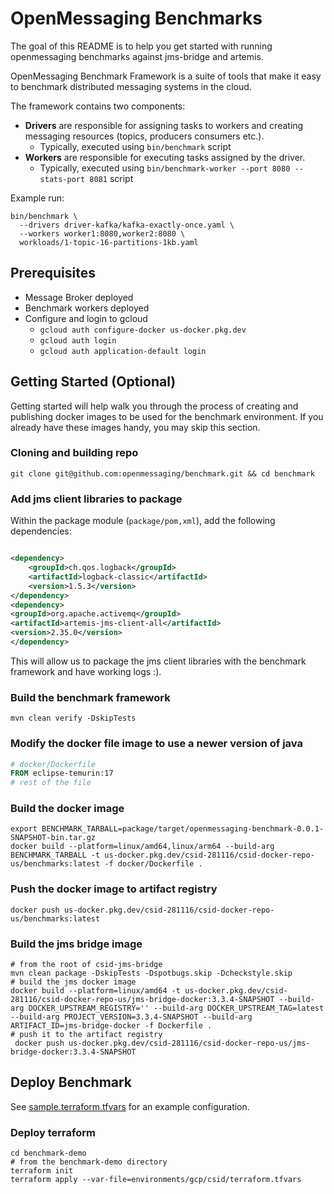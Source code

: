 # OpenMessaging Benchmarks

The goal of this README is to help you get started with running openmessaging benchmarks against jms-bridge and artemis.

OpenMessaging Benchmark Framework is a suite of tools that make it easy to benchmark distributed messaging systems in
the cloud.

The framework contains two components:

- **Drivers** are responsible for assigning tasks to workers and creating messaging resources (topics, producers
  consumers etc.).
    - Typically, executed using `bin/benchmark` script
- **Workers** are responsible for executing tasks assigned by the driver.
    - Typically, executed using `bin/benchmark-worker --port 8080 --stats-port 8081` script

Example run:

```shell
bin/benchmark \
  --drivers driver-kafka/kafka-exactly-once.yaml \
  --workers worker1:8080,worker2:8080 \
  workloads/1-topic-16-partitions-1kb.yaml
```

## Prerequisites

- Message Broker deployed
- Benchmark workers deployed
- Configure and login to gcloud
    - `gcloud auth configure-docker us-docker.pkg.dev`
    - `gcloud auth login`
    - `gcloud auth application-default login`

## Getting Started (Optional)

Getting started will help walk you through the process of creating and publishing docker images to be used for the
benchmark environment. If you already have these images handy, you may skip this section.

### Cloning and building repo

```shell
git clone git@github.com:openmessaging/benchmark.git && cd benchmark
```

### Add jms client libraries to package

Within the package module (`package/pom,xml`), add the following dependencies:

```xml

<dependency>
    <groupId>ch.qos.logback</groupId>
    <artifactId>logback-classic</artifactId>
    <version>1.5.3</version>
</dependency>
<dependency>
<groupId>org.apache.activemq</groupId>
<artifactId>artemis-jms-client-all</artifactId>
<version>2.35.0</version>
</dependency>
```

This will allow us to package the jms client libraries with the benchmark framework and have working logs :).

### Build the benchmark framework

```shell
mvn clean verify -DskipTests
```

### Modify the docker file image to use a newer version of java

```dockerfile
# docker/Dockerfile
FROM eclipse-temurin:17
# rest of the file
```

### Build the docker image

```shell
export BENCHMARK_TARBALL=package/target/openmessaging-benchmark-0.0.1-SNAPSHOT-bin.tar.gz
docker build --platform=linux/amd64,linux/arm64 --build-arg BENCHMARK_TARBALL -t us-docker.pkg.dev/csid-281116/csid-docker-repo-us/benchmarks:latest -f docker/Dockerfile .
```

### Push the docker image to artifact registry

```shell
docker push us-docker.pkg.dev/csid-281116/csid-docker-repo-us/benchmarks:latest
```

### Build the jms bridge image

```shell
# from the root of csid-jms-bridge
mvn clean package -DskipTests -Dspotbugs.skip -Dcheckstyle.skip
# build the jms docker image
docker build --platform=linux/amd64 -t us-docker.pkg.dev/csid-281116/csid-docker-repo-us/jms-bridge-docker:3.3.4-SNAPSHOT --build-arg DOCKER_UPSTREAM_REGISTRY='' --build-arg DOCKER_UPSTREAM_TAG=latest --build-arg PROJECT_VERSION=3.3.4-SNAPSHOT --build-arg ARTIFACT_ID=jms-bridge-docker -f Dockerfile .
# push it to the artifact registry
 docker push us-docker.pkg.dev/csid-281116/csid-docker-repo-us/jms-bridge-docker:3.3.4-SNAPSHOT
```

## Deploy Benchmark

See [sample.terraform.tfvars](benchmark-demo/environments/gcp/csid/sample.terraform.tfvars) for an example
configuration.

### Deploy terraform

```shell
cd benchmark-demo
# from the benchmark-demo directory
terraform init
terraform apply --var-file=environments/gcp/csid/terraform.tfvars
```